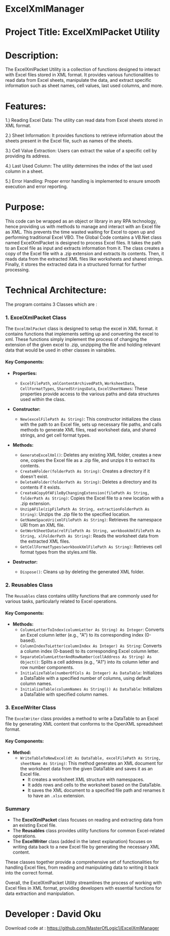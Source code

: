# ExcelXmlManager
# Project Title: ExcelXmlPacket Utility

# Description:
The ExcelXmlPacket Utility is a collection of functions designed to interact with Excel files stored in XML format. It provides various functionalities to read data from Excel sheets, manipulate the data, and extract specific information such as sheet names, cell values, last used columns, and more.

# Features:

1.) Reading Excel Data: The utility can read data from Excel sheets stored in XML format.

2.) Sheet Information: It provides functions to retrieve information about the sheets present in the Excel file, such as names of the sheets.

3.) Cell Value Extraction: Users can extract the value of a specific cell by providing its address.

4.) Last Used Column: The utility determines the index of the last used column in a sheet.

5.) Error Handling: Proper error handling is implemented to ensure smooth execution and error reporting.


# Purpose: 
This code can be wrapped as an object or library in any RPA technology, hence providing us with methods to manage and interact with an Excel file as XML. This prevents the time wasted waiting for Excel to open up and performing traditional Excel VBO.
The Global Code contains a VB.Net  class named ExcelXmlPacket is designed to process Excel files. It takes the path to an Excel file as input and extracts information from it. The class creates a copy of the Excel file with a .zip extension and extracts its contents. Then, it reads data from the extracted XML files like worksheets and shared strings. Finally, it stores the extracted data in a structured format for further processing.

# Technical Architecture:
The program contains 3 Classes which are :

### 1. **ExcelXmlPacket Class**

The `ExcelXmlPacket` class is designed to setup the excel in XML format. it contains functions that implements setting up and converting the excel to xml. These functions simply implement the process of changing the extension of the given excel to .zip, unzipping the file and holding relevant data that would be used in other classes in vairables. 

#### Key Components:

- **Properties:**
  - `ExcelFilePath`, `xmlContentArchivedPath`, `WorksheetData`, `CellFormatTypes`, `SharedStringsData`, `ExcelSheetNames`: These properties provide access to the various paths and data structures used within the class.

- **Constructor:**
  - `New(excelFilePath As String)`: This constructor initializes the class with the path to an Excel file, sets up necessary file paths, and calls methods to generate XML files, read worksheet data, and shared strings, and get cell format types.

- **Methods:**
  - `GenerateExcelXml()`: Deletes any existing XML folder, creates a new one, copies the Excel file as a .zip file, and unzips it to extract its contents.
  - `CreateAFolder(folderPath As String)`: Creates a directory if it doesn't exist.
  - `DeleteAFolder(folderPath As String)`: Deletes a directory and its contents if it exists.
  - `CreateACopyOfAFileByChangingExtension(filePath As String, folderPath As String)`: Copies the Excel file to a new location with a .zip extension.
  - `UnzipAFile(zipFilePath As String, extractionFolderPath As String)`: Unzips the .zip file to the specified location.
  - `GetNameSpaceUri(xmlFilePath As String)`: Retrieves the namespace URI from an XML file.
  - `GetWorkSheetData(relFilePath As String, workbookXmlFilePath As String, xlFolderPath As String)`: Reads the worksheet data from the extracted XML files.
  - `GetCellFormatTypes(workbookXmlFilePath As String)`: Retrieves cell format types from the styles.xml file.

- **Destructor:**
  - `Dispose()`: Cleans up by deleting the generated XML folder.

### 2. **Reusables Class**

The `Reusables` class contains utility functions that are commonly used for various tasks, particularly related to Excel operations.

#### Key Components:

- **Methods:**
  - `ColumnLetterToIndex(columnLetter As String) As Integer`: Converts an Excel column letter (e.g., "A") to its corresponding index (0-based).
  - `ColumnIndexToLetter(columnIndex As Integer) As String`: Converts a column index (0-based) to its corresponding Excel column letter.
  - `SeparateColumnLetterAndRowNumber(cellAddress As String) As Object()`: Splits a cell address (e.g., "A1") into its column letter and row number components.
  - `InitializeTable(numberOfCols As Integer) As DataTable`: Initializes a DataTable with a specified number of columns, using default column names.
  - `InitializeTable(columnNames As String()) As DataTable`: Initializes a DataTable with specified column names.

### 3. **ExcelWriter Class**

The `ExcelWriter` class provides a method to write a DataTable to an Excel file by generating XML content that conforms to the OpenXML spreadsheet format.

#### Key Components:

- **Method:**
  - `WriteTableToNewExcel(dt As DataTable, excelFilePath As String, sheetName As String)`: This method generates an XML document for the worksheet data from the given DataTable and saves it as an Excel file.
    - It creates a worksheet XML structure with namespaces.
    - It adds rows and cells to the worksheet based on the DataTable.
    - It saves the XML document to a specified file path and renames it to have an `.xlsx` extension.

### Summary

- The **ExcelXmlPacket** class focuses on reading and extracting data from an existing Excel file.
- The **Reusables** class provides utility functions for common Excel-related operations.
- The **ExcelWriter** class (added in the latest explanation) focuses on writing data back to a new Excel file by generating the necessary XML content. 

These classes together provide a comprehensive set of functionalities for handling Excel files, from reading and manipulating data to writing it back into the correct format.


Overall, the ExcelXmlPacket Utility streamlines the process of working with Excel files in XML format, providing developers with essential functions for data extraction and manipulation.

# Developer : David Oku
Download code at : https://github.com/MasterOfLogic1/ExcelXmlManager






